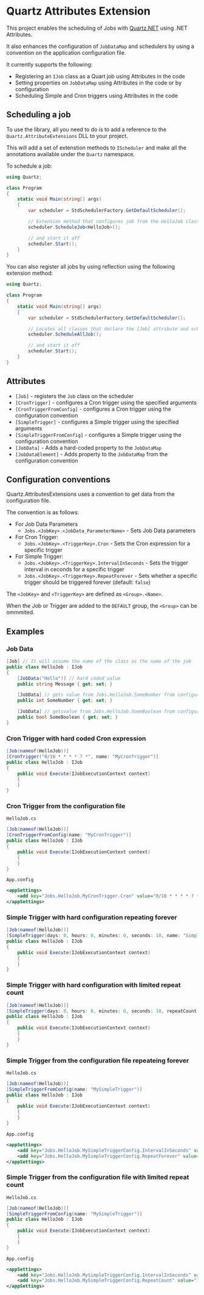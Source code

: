 # Quartz Attributes Extension

This project enables the scheduling of Jobs with [Quartz.NET](https://www.quartz-scheduler.net/) using .NET Attributes.

It also enhances the configuration of `JobDataMap` and schedulers by using a convention on the application configuration file.

It currently supports the following:

* Registering an `IJob` class as a Quart job using Attributes in the code
* Setting properties on `JobDataMap` using Attributes in the code or by configuration 
* Scheduling Simple and Cron triggers using Attributes in the code

## Scheduling a job

To use the library, all you need to do is to add a reference to the `Quartz.AttributeExtensions` DLL to your project.

This will add a set of extenstion methods to `IScheduler` and make all the annotations available under the `Quartz` namespace.

To schedule a job:

```csharp
using Quartz;

class Program
{
    static void Main(string[] args)
    {
        var scheduler = StdSchedulerFactory.GetDefaultScheduler();

        // Extension method that configures job from the HelloJob class
        scheduler.ScheduleJob<HelloJob>();

        // and start it off
        scheduler.Start();
    }
}
```

You can also register all jobs by using reflection using the following extension method:

```csharp
using Quartz;

class Program
{
    static void Main(string[] args)
    {
        var scheduler = StdSchedulerFactory.GetDefaultScheduler();

        // Locates all classes that declare the [Job] attribute and schedules them
        scheduler.ScheduleAllJob();

        // and start it off
        scheduler.Start();
    }
}
```

## Attributes

* `[Job]` - registers the `Job` class on the scheduler
* `[CronTrigger]` - configures a Cron trigger using the specified arguments
* `[CronTriggerFromConfig]` - configures a Cron trigger using the configuration convention
* `[SimpleTrigger]` - configures a Simple trigger using the specified arguments
* `[SimpleTriggerFromConfig]` - configures a Simple trigger using the configuration convention
* `[JobData]` - Adds a hard-coded property to the `JobDataMap`
* `[JobDataElement]` - Adds property to the `JobDataMap` from the configuration convention

## Configuration conventions

Quartz.AttributesExtensions uses a convention to get data from the configuration file.

The convention is as follows:

* For Job Data Parameters
    * `Jobs.<JobKey>.<JobData_ParameterName>` - Sets Job Data parameters 
* For Cron Trigger: 
    * `Jobs.<JobKey>.<TriggerKey>.Cron` - Sets the Cron expression for a specific trigger
* For Simple Trigger: 
    * `Jobs.<JobKey>.<TriggerKey>.IntervalInSeconds` - Sets the trigger interval in ceconds for a specific trigger
    * `Jobs.<JobKey>.<TriggerKey>.RepeatForever` - Sets whether a specific trigger should be triggered forever (default: `false`)

The `<JobKey>` and `<TriggerKey>` are defined as `<Group>.<Name>`.

When the Job or Trigger are added to the `DEFAULT` group, the `<Group>` can be ommmited.

## Examples

### Job Data

```csharp
[Job] // It will assume the name of the class as the name of the job
public class HelloJob : IJob
{
    [JobData("Hello")] // hard coded value
    public string Message { get; set; }

    [JobData] // gets value from Jobs.HelloJob.SomeNumber from configuration
    public int SomeNumber { get; set; }

    [JobData] // getsvalue from Jobs.HelloJob.SomeBoolean from configuration
    public bool SomeBoolean { get; set; }
}
```

### Cron Trigger with hard coded Cron expression

```csharp
[Job(nameof(HelloJob))]
[CronTrigger("0/10 * * * * ? *", name: "MyCronTrigger")]
public class HelloJob : IJob
{
    public void Execute(IJobExecutionContext context)
    {
    }
}
```

### Cron Trigger from the configuration file

`HelloJob.cs`

```csharp
[Job(nameof(HelloJob))]
[CronTriggerFromConfig(name: "MyCronTrigger")]
public class HelloJob : IJob
{
    public void Execute(IJobExecutionContext context)
    {
    }
}
```

`App.config`

```xml
<appSettings>
    <add key="Jobs.HelloJob.MyCronTrigger.Cron" value="0/10 * * * * ? *"/>
</appSettings>
```

### Simple Trigger with hard configuration repeating forever

```csharp
[Job(nameof(HelloJob))]
[SimpleTrigger(days: 0, hours: 0, minutes: 0, seconds: 10, name: "SimpleTrigger_Forever")]
public class HelloJob : IJob
{
    public void Execute(IJobExecutionContext context)
    {
    }
}
```

### Simple Trigger with hard configuration with limited repeat count

```csharp
[Job(nameof(HelloJob))]
[SimpleTrigger(days: 0, hours: 0, minutes: 0, seconds: 10, repeatCount: 50 name: "SimpleTrigger_Count")]
public class HelloJob : IJob
{
    public void Execute(IJobExecutionContext context)
    {
    }
}
```

### Simple Trigger from the configuration file repeateing forever

`HelloJob.cs`

```csharp
[Job(nameof(HelloJob))]
[SimpleTriggerFromConfig(name: "MySimpleTrigger")]
public class HelloJob : IJob
{
    public void Execute(IJobExecutionContext context)
    {
    }
}
```

`App.config`

```xml
<appSettings>
    <add key="Jobs.HelloJob.MySimpleTriggerConfig.IntervalInSeconds" value="5"/>
    <add key="Jobs.HelloJob.MySimpleTriggerConfig.RepeatForever" value="true"/>
</appSettings>
```

### Simple Trigger from the configuration file with limited repeat count

`HelloJob.cs`

```csharp
[Job(nameof(HelloJob))]
[SimpleTriggerFromConfig(name: "MySimpleTrigger")]
public class HelloJob : IJob
{
    public void Execute(IJobExecutionContext context)
    {
    }
}
```

`App.config`

```xml
<appSettings>
    <add key="Jobs.HelloJob.MySimpleTriggerConfig.IntervalInSeconds" value="5"/>
    <add key="Jobs.HelloJob.MySimpleTriggerConfig.RepeatCount" value="100"/>
</appSettings>
```